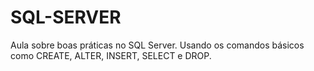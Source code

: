 # SQL-SERVER
Aula sobre boas práticas no SQL Server. Usando os comandos básicos como CREATE, ALTER, INSERT, SELECT e DROP.
